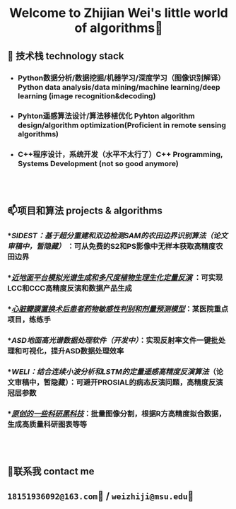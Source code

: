 # <div align="center"> Welcome to Zhijian Wei's little world of algorithms👋




##  🔭 技术栈 technology stack<br>
   
* ###  Python数据分析/数据挖掘/机器学习/深度学习（图像识别解译）Python data analysis/data mining/machine learning/deep learning (image recognition&decoding)
* ###  Pyhton遥感算法设计/算法移植优化 Pyhton algorithm design/algorithm optimization(Proficient in remote sensing algorithms)
* ###  C++程序设计，系统开发（水平不太行了）C++ Programming, Systems Development (not so good anymore)
  

<br>
<br>

##  📫项目和算法 projects & algorithms<br>
### **SIDEST：基于超分重建和双边检测SAM的农田边界识别算法（论文审稿中，暂隐藏）* ：可从免费的S2和PS影像中无样本获取高精度农田边界
### **[近地面平台模拟光谱生成和多尺度植物生理生化定量反演](https://github.com/ZhijianWei/RS_Quantitative_Parameters_Retrieval)* ：可实现LCC和CCC高精度反演和数据产品生成
### *_[心脏瓣膜置换术后患者药物敏感性判别和剂量预测模型](https://github.com/ZhijianWei/Machine_Learning)_：某医院重点项目，练练手
### *_ASD地面高光谱数据处理软件（开发中）_：实现反射率文件一键批处理和可视化，提升ASD数据处理效率
### **WELI：结合连续小波分析和LSTM的定量遥感高精度反演算法*（论文审稿中，暂隐藏）：可避开PROSIAL的病态反演问题，高精度反演冠层参数
### *_[原创的一些科研黑科技](https://github.com/ZhijianWei/Original_Toolkits)_：批量图像分割，根据R方高精度拟合数据，生成高质量科研图表等等

<br><br>

## 🤗联系我 contact me<br>
## ``18151936092@163.com``📧 / ``weizhiji@msu.edu``📧



